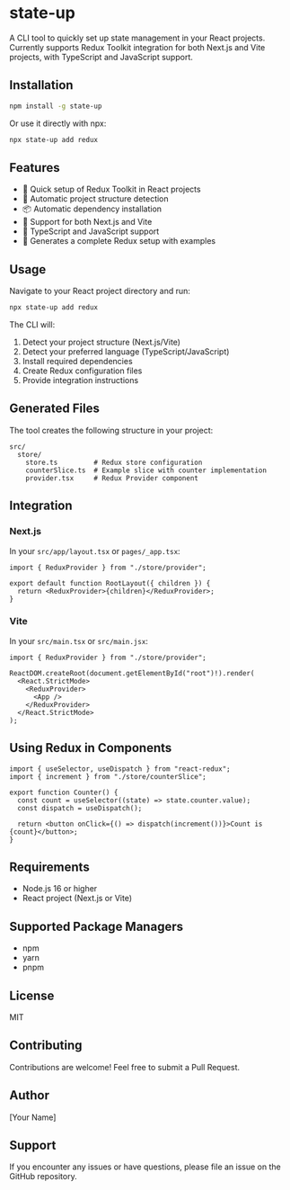 # state-up

A CLI tool to quickly set up state management in your React projects. Currently supports Redux Toolkit integration for both Next.js and Vite projects, with TypeScript and JavaScript support.

## Installation

```bash
npm install -g state-up
```

Or use it directly with npx:

```bash
npx state-up add redux
```

## Features

- 🚀 Quick setup of Redux Toolkit in React projects
- 🔄 Automatic project structure detection
- 📦 Automatic dependency installation
- 🎯 Support for both Next.js and Vite
- 💪 TypeScript and JavaScript support
- 📁 Generates a complete Redux setup with examples

## Usage

Navigate to your React project directory and run:

```bash
npx state-up add redux
```

The CLI will:

1. Detect your project structure (Next.js/Vite)
2. Detect your preferred language (TypeScript/JavaScript)
3. Install required dependencies
4. Create Redux configuration files
5. Provide integration instructions

## Generated Files

The tool creates the following structure in your project:

```
src/
  store/
    store.ts         # Redux store configuration
    counterSlice.ts  # Example slice with counter implementation
    provider.tsx     # Redux Provider component
```

## Integration

### Next.js

In your `src/app/layout.tsx` or `pages/_app.tsx`:

```tsx
import { ReduxProvider } from "./store/provider";

export default function RootLayout({ children }) {
  return <ReduxProvider>{children}</ReduxProvider>;
}
```

### Vite

In your `src/main.tsx` or `src/main.jsx`:

```tsx
import { ReduxProvider } from "./store/provider";

ReactDOM.createRoot(document.getElementById("root")!).render(
  <React.StrictMode>
    <ReduxProvider>
      <App />
    </ReduxProvider>
  </React.StrictMode>
);
```

## Using Redux in Components

```tsx
import { useSelector, useDispatch } from "react-redux";
import { increment } from "./store/counterSlice";

export function Counter() {
  const count = useSelector((state) => state.counter.value);
  const dispatch = useDispatch();

  return <button onClick={() => dispatch(increment())}>Count is {count}</button>;
}
```

## Requirements

- Node.js 16 or higher
- React project (Next.js or Vite)

## Supported Package Managers

- npm
- yarn
- pnpm

## License

MIT

## Contributing

Contributions are welcome! Feel free to submit a Pull Request.

## Author

[Your Name]

## Support

If you encounter any issues or have questions, please file an issue on the GitHub repository.

